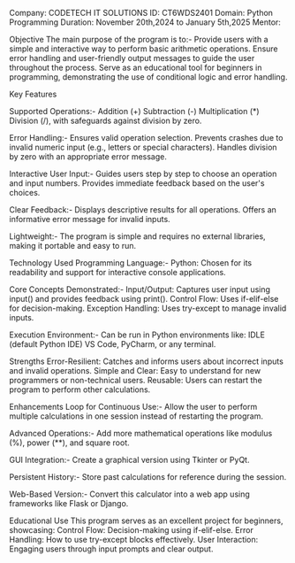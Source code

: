 Company: CODETECH IT SOLUTIONS
ID: CT6WDS2401
Domain: Python Programming
Duration: November 20th,2024 to January 5th,2025
Mentor:

Objective
The main purpose of the program is to:-
Provide users with a simple and interactive way to perform basic arithmetic operations.
Ensure error handling and user-friendly output messages to guide the user throughout the process.
Serve as an educational tool for beginners in programming, demonstrating the use of conditional logic and error handling.

Key Features

Supported Operations:-
Addition (+)
Subtraction (-)
Multiplication (*)
Division (/), with safeguards against division by zero.

Error Handling:-
Ensures valid operation selection.
Prevents crashes due to invalid numeric input (e.g., letters or special characters).
Handles division by zero with an appropriate error message.

Interactive User Input:-
Guides users step by step to choose an operation and input numbers.
Provides immediate feedback based on the user's choices.

Clear Feedback:-
Displays descriptive results for all operations.
Offers an informative error message for invalid inputs.

Lightweight:-
The program is simple and requires no external libraries, making it portable and easy to run.

Technology Used
Programming Language:-
Python: Chosen for its readability and support for interactive console applications.

Core Concepts Demonstrated:-
Input/Output: Captures user input using input() and provides feedback using print().
Control Flow: Uses if-elif-else for decision-making.
Exception Handling: Uses try-except to manage invalid inputs.

Execution Environment:-
Can be run in Python environments like:
IDLE (default Python IDE)
VS Code, PyCharm, or any terminal.

Strengths
Error-Resilient: Catches and informs users about incorrect inputs and invalid operations.
Simple and Clear: Easy to understand for new programmers or non-technical users.
Reusable: Users can restart the program to perform other calculations.

Enhancements
Loop for Continuous Use:-
Allow the user to perform multiple calculations in one session instead of restarting the program.

Advanced Operations:-
Add more mathematical operations like modulus (%), power (**), and square root.

GUI Integration:-
Create a graphical version using Tkinter or PyQt.

Persistent History:-
Store past calculations for reference during the session.

Web-Based Version:-
Convert this calculator into a web app using frameworks like Flask or Django.

Educational Use
This program serves as an excellent project for beginners, showcasing:
Control Flow: Decision-making using if-elif-else.
Error Handling: How to use try-except blocks effectively.
User Interaction: Engaging users through input prompts and clear output.
